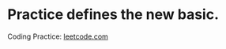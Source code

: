 Practice defines the new basic.
========

Coding Practice: <a href="http://leetcode.com">leetcode.com</a>

